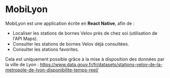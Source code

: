 # MobiLyon

MobiLyon est une application écrite en **React Native**, afin de :

- Localiser les stations de bornes Velov près de chez soi (utilisation de l'API Maps).
- Consulter les stations de bornes Velov déjà consultées.
- Consulter les stations favorites.

Cela est uniquement possible grâce à la mise à disposition des données par la ville de Lyon : https://www.data.gouv.fr/fr/datasets/stations-velov-de-la-metropole-de-lyon-disponibilite-temps-reel/
